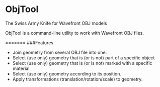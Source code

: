 # ObjTool
The Swiss Army Knife for Wavefront OBJ models

ObjTool is a command-line utility to work with Wavefront OBJ files.

=======
###Features
* Join geometry from several OBJ file into one.
* Select (use only) geometry that is (or is not) part of a specific object
* Select (use only) geometry that is (or is not) marked with a specific material
* Select (use only) geometry according to its position.
* Apply transformations (translation/rotation/scale) to geometry.

